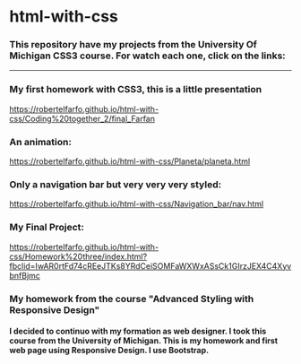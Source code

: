 # html-with-css
### This repository have my projects from the University Of Michigan CSS3 course. For watch each one, click on the links:
<hr>

### My first homework with CSS3, this is a little presentation

https://robertelfarfo.github.io/html-with-css/Coding%20together_2/final_Farfan

### An animation:

https://robertelfarfo.github.io/html-with-css/Planeta/planeta.html

### Only a navigation bar but very very very styled:

https://robertelfarfo.github.io/html-with-css/Navigation_bar/nav.html

### My Final Project:

https://robertelfarfo.github.io/html-with-css/Homework%20three/index.html?fbclid=IwAR0rtFd74cREeJTKs8YRdCeiSOMFaWXWxASsCk1GIrzJEX4C4XyvbnfBjmc

### My homework from the course "Advanced Styling with Responsive Design"
#### I decided to continuo with my formation as web designer. I took this course from the University of Michigan. This is my homework and first web page using Responsive Design. I use Bootstrap.


